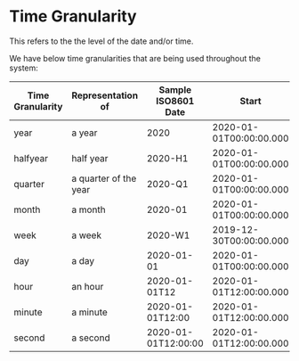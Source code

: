 # Time Granularity

This refers to the the level of the date and/or time.

We have below time granularities that are being used throughout the system:

|	Time Granularity| Representation of| Sample ISO8601 Date| Start| End|
|-----------------|------------------|--------------------|------|----|
|	year| a year | 2020| 2020-01-01T00:00:00.000|	2020-12-31T23:59:59.999|
| halfyear| half year| 2020-H1| 2020-01-01T00:00:00.000|	2020-06-30T23:59:59.999|
| quarter| a quarter of the year| 2020-Q1| 2020-01-01T00:00:00.000|	2020-03-31T23:59:59.999|
|	month| a month| 2020-01| 2020-01-01T00:00:00.000| 2020-01-31T23:59:59.999|
|	week| a week| 2020-W1| 2019-12-30T00:00:00.000|	2020-01-05T23:59:59.999|
|	day| a day| 2020-01-01| 2020-01-01T00:00:00.000|	2020-01-01T23:59:59.999|
| hour| an hour| 2020-01-01T12|	 2020-01-01T12:00:00.000|	2020-01-01T12:59:59.999|
|	minute|	a minute| 2020-01-01T12:00| 2020-01-01T12:00:00.000|	2020-01-01T12:00:59.999|
|	second|	a second| 2020-01-01T12:00:00| 2020-01-01T12:00:00.000|	2020-01-01T12:00:00.999|
